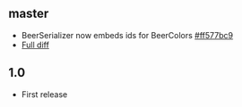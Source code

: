 ## master

  * BeerSerializer now embeds ids for BeerColors [#ff577bc9](https://github.com/pjambet/beech-server/commit/ff577bc95d673d4e773c216ecb58f3c5c8c73416)
  * [Full diff](https://github.com/pjambet/beech-server/compare/v1.0...master)

## 1.0

  * First release

